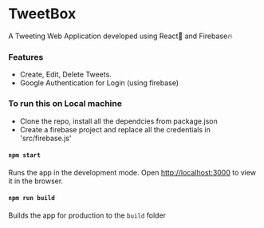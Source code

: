 # TweetBox
A Tweeting Web Application developed using React🚀 and Firebase🔥

### Features 
* Create, Edit, Delete Tweets.
* Google Authentication for Login (using firebase)

### To run this on Local machine
* Clone the repo, install all the dependcies from package.json
* Create a firebase project and replace all the credentials in 'src/firebase.js'

#### `npm start`
Runs the app in the development mode.
Open [http://localhost:3000](http://localhost:3000) to view it in the browser.
#### `npm run build`
Builds the app for production to the `build` folder
